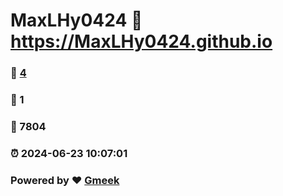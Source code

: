 # MaxLHy0424 :link: https://MaxLHy0424.github.io 
### :page_facing_up: [4](https://MaxLHy0424.github.io/tag.html) 
### :speech_balloon: 1 
### :hibiscus: 7804 
### :alarm_clock: 2024-06-23 10:07:01 
### Powered by :heart: [Gmeek](https://github.com/Meekdai/Gmeek)
